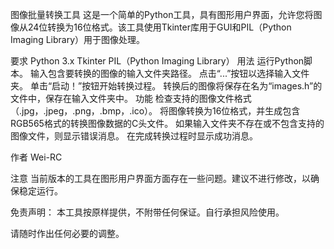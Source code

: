 图像批量转换工具
这是一个简单的Python工具，具有图形用户界面，允许您将图像从24位转换为16位格式。该工具使用Tkinter库用于GUI和PIL（Python Imaging Library）用于图像处理。

要求
Python 3.x
Tkinter
PIL（Python Imaging Library）
用法
运行Python脚本。
输入包含要转换的图像的输入文件夹路径。
点击“...”按钮以选择输入文件夹。
单击“启动！”按钮开始转换过程。
转换后的图像将保存在名为“images.h”的文件中，保存在输入文件夹中。
功能
检查支持的图像文件格式（.jpg，.jpeg，.png，.bmp，.ico）。
将图像转换为16位格式，并生成包含RGB565格式的转换图像数据的C头文件。
如果输入文件夹不存在或不包含支持的图像文件，则显示错误消息。
在完成转换过程时显示成功消息。

作者
Wei-RC

注意
当前版本的工具在图形用户界面方面存在一些问题。建议不进行修改，以确保稳定运行。

免责声明：
本工具按原样提供，不附带任何保证。自行承担风险使用。

请随时作出任何必要的调整。
